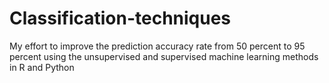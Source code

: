 # Classification-techniques
My effort to improve the prediction accuracy rate from 50 percent to 95 percent using the unsupervised and supervised machine learning methods in R and Python
